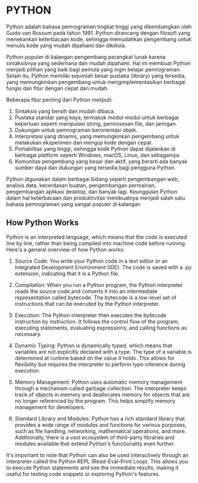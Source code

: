 # PYTHON

Python adalah bahasa pemrograman tingkat tinggi yang dikembangkan oleh Guido van Rossum pada tahun 1991. Python dirancang dengan filosofi yang menekankan keterbacaan kode, sehingga memudahkan pengembang untuk menulis kode yang mudah dipahami dan dikelola.

Python populer di kalangan pengembang perangkat lunak karena sintaksisnya yang sederhana dan mudah dipahami. Hal ini membuat Python menjadi pilihan yang baik bagi pemula yang ingin belajar pemrograman. Selain itu, Python memiliki sejumlah besar pustaka (library) yang tersedia, yang memungkinkan pengembang untuk mengimplementasikan berbagai fungsi dan fitur dengan cepat dan mudah.

Beberapa fitur penting dari Python meliputi:

1. Sintaksis yang bersih dan mudah dibaca.
2. Pustaka standar yang kaya, termasuk modul-modul untuk berbagai keperluan seperti manipulasi string, pemrosesan file, dan jaringan.
3. Dukungan untuk pemrograman berorientasi objek.
4. Interpretasi yang dinamis, yang memungkinkan pengembang untuk melakukan eksperimen dan menguji kode dengan cepat.
5. Portabilitas yang tinggi, sehingga kode Python dapat dijalankan di berbagai platform seperti Windows, macOS, Linux, dan sebagainya.
6. Komunitas pengembang yang besar dan aktif, yang berarti ada banyak sumber daya dan dukungan yang tersedia bagi pengguna Python.

Python digunakan dalam berbagai bidang seperti pengembangan web, analisis data, kecerdasan buatan, pengembangan permainan, pengembangan aplikasi desktop, dan banyak lagi. Keunggulan Python dalam hal keterbacaan dan produktivitas membuatnya menjadi salah satu bahasa pemrograman yang sangat populer di kalangan 

## How Python Works

Python is an interpreted language, which means that the code is executed line by line, rather than being compiled into machine code before running. Here's a general overview of how Python works:

1. Source Code: You write your Python code in a text editor or an Integrated Development Environment (IDE). The code is saved with a .py extension, indicating that it is a Python file.

2. Compilation: When you run a Python program, the Python interpreter reads the source code and converts it into an intermediate representation called bytecode. The bytecode is a low-level set of instructions that can be executed by the Python interpreter.

3. Execution: The Python interpreter then executes the bytecode instruction by instruction. It follows the control flow of the program, executing statements, evaluating expressions, and calling functions as necessary.

4. Dynamic Typing: Python is dynamically typed, which means that variables are not explicitly declared with a type. The type of a variable is determined at runtime based on the value it holds. This allows for flexibility but requires the interpreter to perform type inference during execution.

5. Memory Management: Python uses automatic memory management through a mechanism called garbage collection. The interpreter keeps track of objects in memory and deallocates memory for objects that are no longer referenced by the program. This helps simplify memory management for developers.

6. Standard Library and Modules: Python has a rich standard library that provides a wide range of modules and functions for various purposes, such as file handling, networking, mathematical operations, and more. Additionally, there is a vast ecosystem of third-party libraries and modules available that extend Python's functionality even further.

It's important to note that Python can also be used interactively through an interpreter called the Python REPL (Read-Eval-Print Loop). This allows you to execute Python statements and see the immediate results, making it useful for testing code snippets or exploring Python's features.